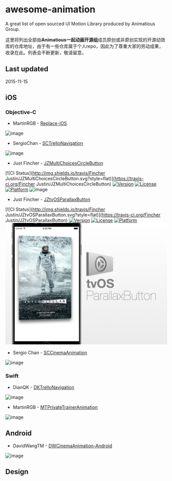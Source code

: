 # awesome-animation
A great list of open sourced UI Motion Library produced by Animatious Group.

这里将列出全部由**Animatious一起动画开源组**成员原创或非原创实现的开源动效库的仓库地址，由于有一些仓库属于个人repo，因此为了尊重大家的劳动成果，收录在此。列表会不断更新，敬请留意。

## Last updated
2015-11-15

## iOS

### Objective-C

* MartinRGB - [Replace-iOS](https://github.com/MartinRGB/Replace-iOS)

![image](https://github.com/MartinRGB/Replace-iOS/raw/master/1.gif?raw=true)

* SergioChan - [SCTrelloNavigation](https://github.com/SergioChan/SCTrelloNavigation)

![image](https://raw.githubusercontent.com/SergioChan/SCTrelloNavigation/master/Image/preview.png)
* Just Fincher - [JZMultiChoicesCircleButton](https://github.com/JustinFincher/JZMultiChoicesCircleButton) 

[![CI Status](http://img.shields.io/travis/Fincher Justin/JZMultiChoicesCircleButton.svg?style=flat)](https://travis-ci.org/Fincher Justin/JZMultiChoicesCircleButton)
[![Version](https://img.shields.io/cocoapods/v/JZMultiChoicesCircleButton.svg?style=flat)](http://cocoapods.org/pods/JZMultiChoicesCircleButton)
[![License](https://img.shields.io/cocoapods/l/JZMultiChoicesCircleButton.svg?style=flat)](http://cocoapods.org/pods/JZMultiChoicesCircleButton)
[![Platform](https://img.shields.io/cocoapods/p/JZMultiChoicesCircleButton.svg?style=flat)](http://cocoapods.org/pods/JZMultiChoicesCircleButton)
![image](https://github.com/JustinFincher/JZMultiChoicesCircleButton/raw/master/DemoPic/JZ.jpg)
* Just Fincher - [JZtvOSParallaxButton](https://github.com/JustinFincher/JZtvOSParallaxButton)
 
[![CI Status](http://img.shields.io/travis/Fincher Justin/JZtvOSParallaxButton.svg?style=flat)](https://travis-ci.org/Fincher Justin/JZtvOSParallaxButton)
[![Version](https://img.shields.io/cocoapods/v/JZtvOSParallaxButton.svg?style=flat)](http://cocoapods.org/pods/JZtvOSParallaxButton)
[![License](https://img.shields.io/cocoapods/l/JZtvOSParallaxButton.svg?style=flat)](http://cocoapods.org/pods/JZtvOSParallaxButton)
[![Platform](https://img.shields.io/cocoapods/p/JZtvOSParallaxButton.svg?style=flat)](http://cocoapods.org/pods/JZtvOSParallaxButton)
![image](https://github.com/JustinFincher/JZtvOSParallaxButton/raw/master/DemoPic/JPG.jpg)

* Sergio Chan - [SCCinemaAnimation](https://github.com/SergioChan/SCCinemaAnimation)

![image](https://raw.githubusercontent.com/SergioChan/SCCinemaAnimation/master/Image/preview.png)

### Swift

* DianQK - [DKTrelloNavigation](https://github.com/DianQK/TrelloNavigation)

![image](https://raw.githubusercontent.com/DianQK/TrelloNavigation/master/Preview/demo.gif)

* MartinRGB - [MTPrivateTrainerAnimation](https://github.com/MartinRGB/MTPrivateTrainerAnimation)

![image](https://github.com/MartinRGB/MTPrivateTrainerAnimation/raw/master/Design.gif?raw=true)

## Android

* DavidWangTM - [DWCinemaAnimation-Android](https://github.com/DavidWangTM/DWCinemaAnimation-Android)

![image](https://raw.githubusercontent.com/DavidWangTM/DWCinemaAnimation-Android/master/preview.png)

## Design